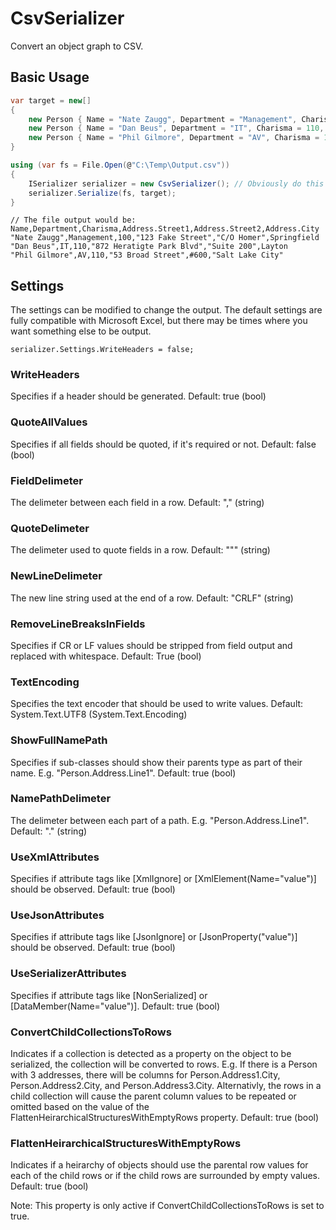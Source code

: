 # CsvSerializer
Convert an object graph to CSV.

## Basic Usage
```csharp
var target = new[]
{
	new Person { Name = "Nate Zaugg", Department = "Management", Charisma = 100, Address = new Address { Street1 = "123 Fake Street", Address2 = "C/O Homer", City = "Springfield" } },
	new Person { Name = "Dan Beus", Department = "IT", Charisma = 110, Address = new Address { Street1 = "872 Heratigte Park Blvd", Address2 = "Suite 200", City = "Layton" } },
	new Person { Name = "Phil Gilmore", Department = "AV", Charisma = 110, Address = new Address { Street1 = "53 Broad Street", Address2 = "#600", City = "Salt Lake City" } },
} 

using (var fs = File.Open(@"C:\Temp\Output.csv"))
{
	ISerializer serializer = new CsvSerializer(); // Obviously do this via DI
	serializer.Serialize(fs, target);
}
```
```
// The file output would be:
Name,Department,Charisma,Address.Street1,Address.Street2,Address.City
"Nate Zaugg",Management,100,"123 Fake Street","C/O Homer",Springfield
"Dan Beus",IT,110,"872 Heratigte Park Blvd","Suite 200",Layton
"Phil Gilmore",AV,110,"53 Broad Street",#600,"Salt Lake City"
```

## Settings

The settings can be modified to change the output. The default settings are fully compatible with Microsoft Excel, but there may be times where
you want something else to be output.

	serializer.Settings.WriteHeaders = false;

### WriteHeaders
Specifies if a header should be generated. Default: true (bool)

### QuoteAllValues
Specifies if all fields should be quoted, if it's required or not. Default: false (bool)

### FieldDelimeter
The delimeter between each field in a row. Default: "," (string)

### QuoteDelimeter
The delimeter used to quote fields in a row. Default: "\"" (string)

### NewLineDelimeter
The new line string used at the end of a row. Default: "CRLF" (string)

### RemoveLineBreaksInFields
Specifies if CR or LF values should be stripped from field output and replaced with whitespace. Default: True (bool)

### TextEncoding
Specifies the text encoder that should be used to write values. Default: System.Text.UTF8 (System.Text.Encoding)

### ShowFullNamePath
Specifies if sub-classes should show their parents type as part of their name. E.g. "Person.Address.Line1". Default: true (bool)

### NamePathDelimeter
The delimeter between each part of a path. E.g. "Person.Address.Line1". Default: "." (string)

### UseXmlAttributes
Specifies if attribute tags like [XmlIgnore] or [XmlElement(Name="value")] should be observed. Default: true (bool)

### UseJsonAttributes
Specifies if attribute tags like [JsonIgnore] or [JsonProperty("value")] should be observed. Default: true (bool)

### UseSerializerAttributes
Specifies if attribute tags like [NonSerialized] or [DataMember(Name="value")]. Default: true (bool)

### ConvertChildCollectionsToRows
Indicates if a collection is detected as a property on the object to be serialized, the collection will be converted to rows. 
E.g. If there is a Person with 3 addresses, there will be columns for Person.Address1.City, Person.Address2.City, and Person.Address3.City.
Alternativly, the rows in a child collection will cause the parent column values to be repeated or omitted based on the value of the
FlattenHeirarchicalStructuresWithEmptyRows property. Default: true (bool)

### FlattenHeirarchicalStructuresWithEmptyRows
Indicates if a heirarchy of objects should use the parental row values for each of the child rows or if the child rows are surrounded by 
empty values. Default: true (bool)

Note: This property is only active if ConvertChildCollectionsToRows is set to true.

